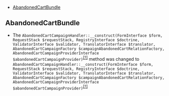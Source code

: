 - [AbandonedCartBundle](#abandonedcartbundle)

AbandonedCartBundle
-------------------
* The `AbandonedCartCampaignHandler::__construct(FormInterface $form, RequestStack $requestStack, RegistryInterface $doctrine, ValidatorInterface $validator, TranslatorInterface $translator, AbandonedCartCampaignFactory $campaignAbandonedCartRelationFactory, AbandonedCartCampaignProviderInterface $abandonedCartCampaignProvider)`<sup>[[?]](https://github.com/oroinc/OroCRMAbandonedCartBundle/tree/3.0.0-beta/Form/Handler/AbandonedCartCampaignHandler.php#L37 "Oro\Bundle\AbandonedCartBundle\Form\Handler\AbandonedCartCampaignHandler")</sup> method was changed to `AbandonedCartCampaignHandler::__construct(FormInterface $form, RequestStack $requestStack, RegistryInterface $doctrine, ValidatorInterface $validator, TranslatorInterface $translator, AbandonedCartCampaignFactory $campaignAbandonedCartRelationFactory, AbandonedCartCampaignProviderInterface $abandonedCartCampaignProvider)`<sup>[[?]](https://github.com/oroinc/OroCRMAbandonedCartBundle/tree/3.0.0-rc/Form/Handler/AbandonedCartCampaignHandler.php#L36 "Oro\Bundle\AbandonedCartBundle\Form\Handler\AbandonedCartCampaignHandler")</sup>

